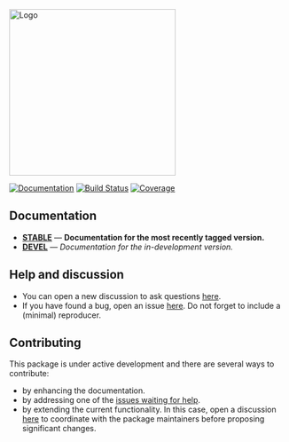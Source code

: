 
<img src="https://github.com/fverdugo/PartitionedArrays.jl/raw/master/assets/logo.png" width="300" title="Logo">

[![Documentation](https://img.shields.io/badge/docs-latest-blue)](https://fverdugo.github.io/PartitionedArrays.jl/dev)
[![Build Status](https://github.com/fverdugo/PartitionedArrays.jl/workflows/CI/badge.svg)](https://github.com/fverdugo/PartitionedArrays.jl/actions)
[![Coverage](https://codecov.io/gh/fverdugo/PartitionedArrays.jl/branch/master/graph/badge.svg)](https://codecov.io/gh/fverdugo/PartitionedArrays.jl)

## Documentation

- [**STABLE**](https://fverdugo.github.io/PartitionedArrays.jl/dev) &mdash; **Documentation for the most recently tagged version.**
- [**DEVEL**](https://fverdugo.github.io/PartitionedArrays.jl/dev) &mdash; *Documentation for the in-development version.*

## Help and discussion

- You can open a new discussion to ask questions [here](https://github.com/fverdugo/PartitionedArrays.jl/discussions).
- If you have found a bug, open an issue [here](https://github.com/fverdugo/PartitionedArrays.jl/issues). Do not forget to include a (minimal) reproducer.

## Contributing

This package is under active development and there are several ways to contribute:

- by enhancing the documentation.
- by addressing one of the [issues waiting for help](https://github.com/fverdugo/PartitionedArrays.jl/labels/help%20wanted).
- by extending the current functionality. In this case, open a discussion [here](https://github.com/fverdugo/PartitionedArrays.jl/discussions) to coordinate with the package maintainers before proposing significant changes.

